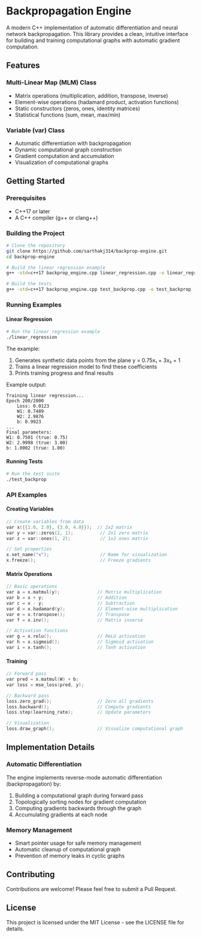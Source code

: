 # Backpropagation Engine

A modern C++ implementation of automatic differentiation and neural network backpropagation. This library provides a clean, intuitive interface for building and training computational graphs with automatic gradient computation.

## Features

### Multi-Linear Map (MLM) Class
- Matrix operations (multiplication, addition, transpose, inverse)
- Element-wise operations (hadamard product, activation functions)
- Static constructors (zeros, ones, identity matrices)
- Statistical functions (sum, mean, max/min)

### Variable (var) Class
- Automatic differentiation with backpropagation
- Dynamic computational graph construction
- Gradient computation and accumulation
- Visualization of computational graphs

## Getting Started

### Prerequisites
- C++17 or later
- A C++ compiler (g++ or clang++)

### Building the Project
```bash
# Clone the repository
git clone https://github.com/sarthakj314/backprop-engine.git
cd backprop-engine

# Build the linear regression example
g++ -std=c++17 backprop_engine.cpp linear_regression.cpp -o linear_regression

# Build the tests
g++ -std=c++17 backprop_engine.cpp test_backprop.cpp -o test_backprop
```

### Running Examples

#### Linear Regression
```bash
# Run the linear regression example
./linear_regression
```

The example:
1. Generates synthetic data points from the plane y = 0.75x₁ + 3x₂ + 1
2. Trains a linear regression model to find these coefficients
3. Prints training progress and final results

Example output:
```
Training linear regression...
Epoch 200/2000
    Loss: 0.0123
    W1: 0.7489
    W2: 2.9876
    b: 0.9923
...
Final parameters:
W1: 0.7501 (true: 0.75)
W2: 2.9998 (true: 3.00)
b: 1.0002 (true: 1.00)
```

#### Running Tests
```bash
# Run the test suite
./test_backprop
```

### API Examples

#### Creating Variables
```cpp
// Create variables from data
var x({{1.0, 2.0}, {3.0, 4.0}});  // 2x2 matrix
var y = var::zeros(2, 1);          // 2x1 zero matrix
var z = var::ones(1, 2);           // 1x2 ones matrix

// Set properties
x.set_name("x");                   // Name for visualization
x.freeze();                        // Freeze gradients
```

#### Matrix Operations
```cpp
// Basic operations
var a = x.matmul(y);              // Matrix multiplication
var b = x + y;                    // Addition
var c = x - y;                    // Subtraction
var d = x.hadamard(y);            // Element-wise multiplication
var e = x.transpose();            // Transpose
var f = x.inv();                  // Matrix inverse

// Activation functions
var g = x.relu();                 // ReLU activation
var h = x.sigmoid();              // Sigmoid activation
var i = x.tanh();                 // Tanh activation
```

#### Training
```cpp
// Forward pass
var pred = x.matmul(W) + b;
var loss = mse_loss(pred, y);

// Backward pass
loss.zero_grad();                 // Zero all gradients
loss.backward();                  // Compute gradients
loss.step(learning_rate);         // Update parameters

// Visualization
loss.draw_graph();                // Visualize computational graph
```

## Implementation Details

### Automatic Differentiation
The engine implements reverse-mode automatic differentiation (backpropagation) by:
1. Building a computational graph during forward pass
2. Topologically sorting nodes for gradient computation
3. Computing gradients backwards through the graph
4. Accumulating gradients at each node

### Memory Management
- Smart pointer usage for safe memory management
- Automatic cleanup of computational graph
- Prevention of memory leaks in cyclic graphs

## Contributing
Contributions are welcome! Please feel free to submit a Pull Request.

## License
This project is licensed under the MIT License - see the LICENSE file for details.
